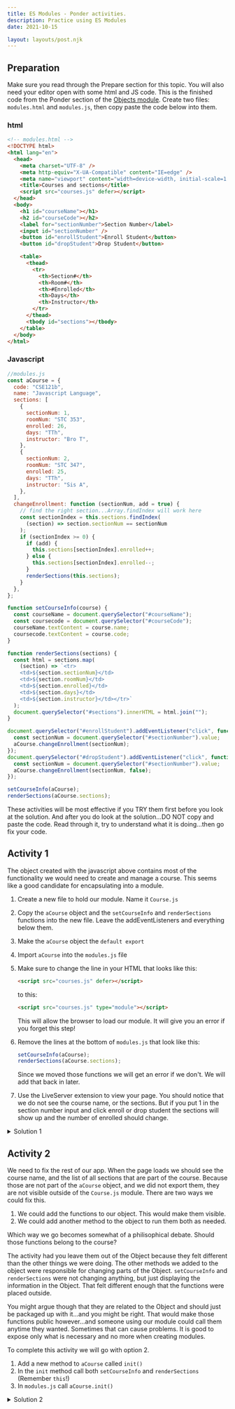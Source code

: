 ```yaml
---
title: ES Modules - Ponder activities.
description: Practice using ES Modules
date: 2021-10-15

layout: layouts/post.njk
---
```


## Preparation

Make sure you read through the Prepare section for this topic. You will also need your editor open with some html and JS code. This is the finished code from the Ponder section of the [Objects module](../../objects). Create two files: `modules.html` and `modules.js`, then copy paste the code below into them.

### html

```html
<!-- modules.html -->
<!DOCTYPE html>
<html lang="en">
  <head>
    <meta charset="UTF-8" />
    <meta http-equiv="X-UA-Compatible" content="IE=edge" />
    <meta name="viewport" content="width=device-width, initial-scale=1.0" />
    <title>Courses and sections</title>
    <script src="courses.js" defer></script>
  </head>
  <body>
    <h1 id="courseName"></h1>
    <h2 id="courseCode"></h2>
    <label for="sectionNumber">Section Number</label>
    <input id="sectionNumber" />
    <button id="enrollStudent">Enroll Student</button>
    <button id="dropStudent">Drop Student</button>

    <table>
      <thead>
        <tr>
          <th>Section#</th>
          <th>Room#</th>
          <th>#Enrolled</th>
          <th>Days</th>
          <th>Instructor</th>
        </tr>
      </thead>
      <tbody id="sections"></tbody>
    </table>
  </body>
</html>
```

### Javascript

```javascript
//modules.js
const aCourse = {
  code: "CSE121b",
  name: "Javascript Language",
  sections: [
    {
      sectionNum: 1,
      roomNum: "STC 353",
      enrolled: 26,
      days: "TTh",
      instructor: "Bro T",
    },
    {
      sectionNum: 2,
      roomNum: "STC 347",
      enrolled: 25,
      days: "TTh",
      instructor: "Sis A",
    },
  ],
  changeEnrollment: function (sectionNum, add = true) {
    // find the right section...Array.findIndex will work here
    const sectionIndex = this.sections.findIndex(
      (section) => section.sectionNum == sectionNum
    );
    if (sectionIndex >= 0) {
      if (add) {
        this.sections[sectionIndex].enrolled++;
      } else {
        this.sections[sectionIndex].enrolled--;
      }
      renderSections(this.sections);
    }
  },
};

function setCourseInfo(course) {
  const courseName = document.querySelector("#courseName");
  const coursecode = document.querySelector("#courseCode");
  courseName.textContent = course.name;
  coursecode.textContent = course.code;
}

function renderSections(sections) {
  const html = sections.map(
    (section) => `<tr>
    <td>${section.sectionNum}</td>
    <td>${section.roomNum}</td>
    <td>${section.enrolled}</td>
    <td>${section.days}</td>
    <td>${section.instructor}</td></tr>`
  );
  document.querySelector("#sections").innerHTML = html.join("");
}

document.querySelector("#enrollStudent").addEventListener("click", function () {
  const sectionNum = document.querySelector("#sectionNumber").value;
  aCourse.changeEnrollment(sectionNum);
});
document.querySelector("#dropStudent").addEventListener("click", function () {
  const sectionNum = document.querySelector("#sectionNumber").value;
  aCourse.changeEnrollment(sectionNum, false);
});

setCourseInfo(aCourse);
renderSections(aCourse.sections);
```

These activities will be most effective if you TRY them first before you look at the solution. And after you do look at the solution...DO NOT copy and paste the code. Read through it, try to understand what it is doing...then go fix your code.

## Activity 1

The object created with the javascript above contains most of the functionality we would need to create and manage a course. This seems like a good candidate for encapsulating into a module.

1. Create a new file to hold our module. Name it `Course.js`
2. Copy the `aCourse` object and the `setCourseInfo` and `renderSections` functions into the new file. Leave the addEventListeners and everything below them.
3. Make the `aCourse` object the `default export`
4. Import `aCourse` into the `modules.js` file
5. Make sure to change the line in your HTML that looks like this:

   ```html
   <script src="courses.js" defer></script>
   ```

   to this:

   ```html
   <script src="courses.js" type="module"></script>
   ```

   This will allow the browser to load our module. It will give you an error if you forget this step!

6. Remove the lines at the bottom of `modules.js` that look like this:
   ```javascript
   setCourseInfo(aCourse);
   renderSections(aCourse.sections);
   ```
   Since we moved those functions we will get an error if we don't. We will add that back in later.
7. Use the LiveServer extension to view your page. You should notice that we do not see the course name, or the sections. But if you put 1 in the section number input and click enroll or drop student the sections will show up and the number of enrolled should change.

<details>
<summary>Solution 1</summary>

```javascript
// Course.js
const aCourse = {
  code: "CSE121b",
  name: "Javascript Language",
  sections: [
    {
      sectionNum: 1,
      roomNum: "STC 353",
      enrolled: 26,
      days: "TTh",
      instructor: "Bro T",
    },
    {
      sectionNum: 2,
      roomNum: "STC 347",
      enrolled: 25,
      days: "TTh",
      instructor: "Sis A",
    },
  ],

  changeEnrollment: function (sectionNum, add = true) {
    // find the right section...Array.findIndex will work here
    const sectionIndex = this.sections.findIndex(
      (section) => section.sectionNum == sectionNum
    );
    if (sectionIndex >= 0) {
      if (add) {
        this.sections[sectionIndex].enrolled++;
      } else {
        this.sections[sectionIndex].enrolled--;
      }
      renderSections(this.sections);
    }
  },
};

function setCourseInfo(course) {
  const courseName = document.querySelector("#courseName");
  const coursecode = document.querySelector("#courseCode");
  courseName.textContent = course.name;
  coursecode.textContent = course.code;
}

function renderSections(sections) {
  const html = sections.map(
    (section) => `<tr>
      <td>${section.sectionNum}</td>
      <td>${section.roomNum}</td>
      <td>${section.enrolled}</td>
      <td>${section.days}</td>
      <td>${section.instructor}</td></tr>`
  );
  document.querySelector("#sections").innerHTML = html.join("");
}
export default aCourse;
```

```javascript
// modules.js
import aCourse from "./Course.js";

document.querySelector("#enrollStudent").addEventListener("click", function () {
  const sectionNum = document.querySelector("#sectionNumber").value;
  aCourse.changeEnrollment(sectionNum);
});
document.querySelector("#dropStudent").addEventListener("click", function () {
  const sectionNum = document.querySelector("#sectionNumber").value;
  aCourse.changeEnrollment(sectionNum, false);
});
```

</details>

## Activity 2

We need to fix the rest of our app. When the page loads we should see the course name, and the list of all sections that are part of the course. Because those are not part of the `aCourse` object, and we did not export them, they are not visible outside of the `Course.js` module. There are two ways we could fix this.

1. We could add the functions to our object. This would make them visible.
2. We could add another method to the object to run them both as needed.

Which way we go becomes somewhat of a philisophical debate. Should those functions belong to the course?

The activity had you leave them out of the Object because they felt different than the other things we were doing. The other methods we added to the object were responsible for changing parts of the Object. `setCourseInfo` and `renderSections` were not changing anything, but just displaying the information in the Object. That felt different enough that the functions were placed outside.

You might argue though that they are related to the Object and should just be packaged up with it...and you might be right. That would make those functions public however...and someone using our module could call them anytime they wanted. Sometimes that can cause problems. It is good to expose only what is necessary and no more when creating modules.

To complete this activity we will go with option 2.

1. Add a new method to `aCourse` called `init()`
2. In the `init` method call both `setCourseInfo` and `renderSections` (Remember `this`!)
3. In `modules.js` call `aCourse.init()`

<details>
<summary>Solution 2</summary>

```javascript
// Course.js
const aCourse = {
  code: "CSE121b",
  name: "Javascript Language",
  sections: [
    {
      sectionNum: 1,
      roomNum: "STC 353",
      enrolled: 26,
      days: "TTh",
      instructor: "Bro T",
    },
    {
      sectionNum: 2,
      roomNum: "STC 347",
      enrolled: 25,
      days: "TTh",
      instructor: "Sis A",
    },
  ],
  init() {
    setCourseInfo(this);
    renderSections(this.sections);
  },
  changeEnrollment: function (sectionNum, add = true) {
    // find the right section...Array.findIndex will work here
    const sectionIndex = this.sections.findIndex(
      (section) => section.sectionNum == sectionNum
    );
    if (sectionIndex >= 0) {
      if (add) {
        this.sections[sectionIndex].enrolled++;
      } else {
        this.sections[sectionIndex].enrolled--;
      }
      renderSections(this.sections);
    }
  },
};

function setCourseInfo(course) {
  const courseName = document.querySelector("#courseName");
  const coursecode = document.querySelector("#courseCode");
  courseName.textContent = course.name;
  coursecode.textContent = course.code;
}

function renderSections(sections) {
  const html = sections.map(
    (section) => `<tr>
      <td>${section.sectionNum}</td>
      <td>${section.roomNum}</td>
      <td>${section.enrolled}</td>
      <td>${section.days}</td>
      <td>${section.instructor}</td></tr>`
  );
  document.querySelector("#sections").innerHTML = html.join("");
}
export default aCourse;
```

```javascript
// modules.js
import aCourse from "./Course.js";

aCourse.init();
document.querySelector("#enrollStudent").addEventListener("click", function () {
  const sectionNum = document.querySelector("#sectionNumber").value;
  aCourse.changeEnrollment(sectionNum);
});
document.querySelector("#dropStudent").addEventListener("click", function () {
  const sectionNum = document.querySelector("#sectionNumber").value;
  aCourse.changeEnrollment(sectionNum, false);
});
```

</details>
